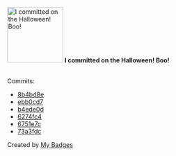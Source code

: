 <img src="https://my-badges.github.io/my-badges/spooky-commit.png" alt="I committed on the Halloween! Boo!" title="I committed on the Halloween! Boo!" width="128">
<strong>I committed on the Halloween! Boo!</strong>
<br><br>

Commits:

- <a href="https://github.com/r00tSe7en/r00tSe7en/commit/8b4bd8e2904e81680277972f32e919226a20cfc1">8b4bd8e</a>
- <a href="https://github.com/r00tSe7en/r00tSe7en/commit/ebb0cd7df85e7724b2ceb7a797d6fab04428f388">ebb0cd7</a>
- <a href="https://github.com/r00tSe7en/r00tSe7en/commit/b4ede0d9392f135e4dd394c00b3fe3d23b3e5af6">b4ede0d</a>
- <a href="https://github.com/r00tSe7en/r00tSe7en/commit/6274fc42a879f7466708229c6ae881ee9b30b75d">6274fc4</a>
- <a href="https://github.com/VMsec/ihoneyBakFileScan_Modify/commit/6751e7cad3c2b6682560a4fbb6bf1c6b5297b88b">6751e7c</a>
- <a href="https://github.com/r00tSe7en/pictures/commit/73a3fdc521120b3a347968da62f185cbe6ab6ec4">73a3fdc</a>


Created by <a href="https://github.com/my-badges/my-badges">My Badges</a>